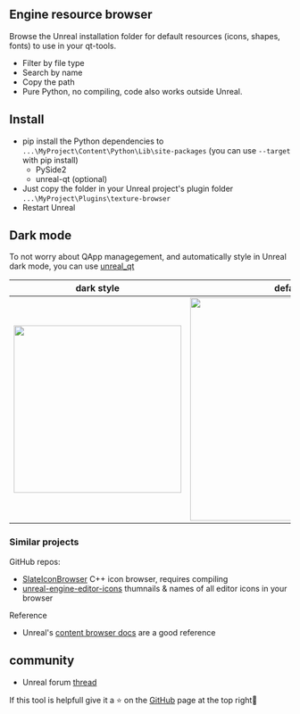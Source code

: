 ## Engine resource browser
Browse the Unreal installation folder for default resources (icons, shapes, fonts) to use in your qt-tools.  
- Filter by file type
- Search by name
- Copy the path
- Pure Python, no compiling, code also works outside Unreal.

## Install
- pip install the Python dependencies to `...\MyProject\Content\Python\Lib\site-packages` (you can use `--target` with pip install)
  - PySide2
  - unreal-qt (optional)
- Just copy the folder in your Unreal project's plugin folder `...\MyProject\Plugins\texture-browser`
- Restart Unreal

## Dark mode
To not worry about QApp managegement, and automatically style in Unreal dark mode, you can use [unreal_qt](https://github.com/hannesdelbeke/unreal_qt) 

| dark style | default style |
| -- | -- |
| <img src="https://github.com/hannesdelbeke/texture-browser-unreal-plugin/assets/3758308/29b35d56-da78-4263-b8bb-08c24c072ae9" width="300"/> | <img src="https://user-images.githubusercontent.com/3758308/191581830-d0a527ec-cd5a-4724-9454-60f418bd93f0.png" width="400"/> |

### Similar projects
GitHub repos:
  - [SlateIconBrowser](https://github.com/sirjofri/SlateIconBrowser)  C++ icon browser, requires compiling  
  - [unreal-engine-editor-icons](https://github.com/EpicKiwi/unreal-engine-editor-icons) thumnails & names of all editor icons in your browser

Reference
- Unreal's [content browser docs](https://docs.unrealengine.com/4.26/en-US/Basics/ContentBrowser/UI/) are a good reference


## community
- Unreal forum [thread](https://forums.unrealengine.com/t/free-icon-font-browser-plugin/1215762)

If this tool is helpfull give it a ⭐ on the [GitHub](https://github.com/hannesdelbeke/texture-browser-unreal-plugin) page at the top right🙏 
